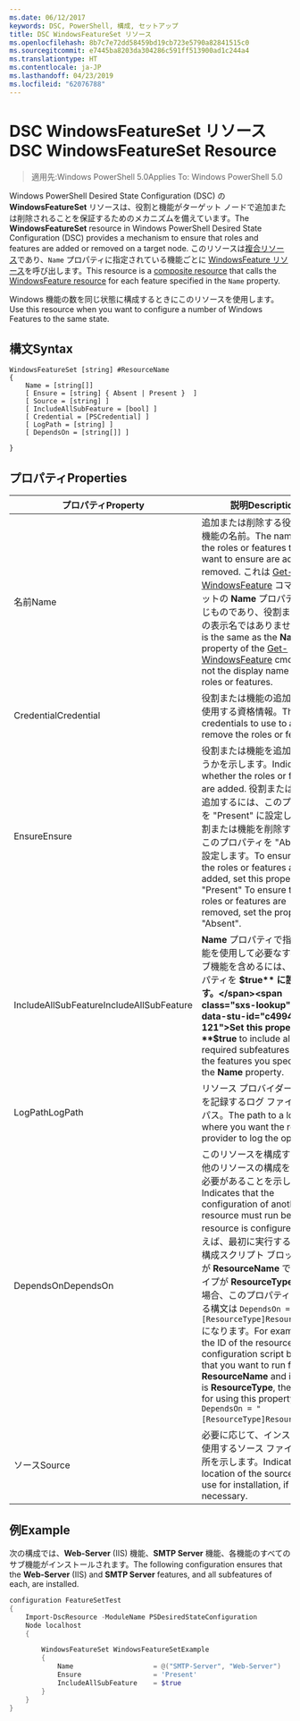 ```yaml
---
ms.date: 06/12/2017
keywords: DSC, PowerShell, 構成, セットアップ
title: DSC WindowsFeatureSet リソース
ms.openlocfilehash: 8b7c7e72dd58459bd19cb723e5790a82841515c0
ms.sourcegitcommit: e7445ba8203da304286c591ff513900ad1c244a4
ms.translationtype: HT
ms.contentlocale: ja-JP
ms.lasthandoff: 04/23/2019
ms.locfileid: "62076788"
---
```

# <a name="dsc-windowsfeatureset-resource"></a><span data-ttu-id="c4994-103">DSC WindowsFeatureSet リソース</span><span class="sxs-lookup"><span data-stu-id="c4994-103">DSC WindowsFeatureSet Resource</span></span>

> <span data-ttu-id="c4994-104">適用先:Windows PowerShell 5.0</span><span class="sxs-lookup"><span data-stu-id="c4994-104">Applies To: Windows PowerShell 5.0</span></span>

<span data-ttu-id="c4994-105">Windows PowerShell Desired State Configuration (DSC) の **WindowsFeatureSet** リソースは、役割と機能がターゲット ノードで追加または削除されることを保証するためのメカニズムを備えています。</span><span class="sxs-lookup"><span data-stu-id="c4994-105">The **WindowsFeatureSet** resource in Windows PowerShell Desired State Configuration (DSC) provides a mechanism to ensure that roles and features are added or removed on a target node.</span></span>
<span data-ttu-id="c4994-106">このリソースは[複合リソース](../../../resources/authoringResourceComposite.md)であり、`Name` プロパティに指定されている機能ごとに [WindowsFeature リソース](windowsfeatureResource.md)を呼び出します。</span><span class="sxs-lookup"><span data-stu-id="c4994-106">This resource is a [composite resource](../../../resources/authoringResourceComposite.md) that calls the [WindowsFeature resource](windowsfeatureResource.md) for each feature specified in the `Name` property.</span></span>

<span data-ttu-id="c4994-107">Windows 機能の数を同じ状態に構成するときにこのリソースを使用します。</span><span class="sxs-lookup"><span data-stu-id="c4994-107">Use this resource when you want to configure a number of Windows Features to the same state.</span></span>

## <a name="syntax"></a><span data-ttu-id="c4994-108">構文</span><span class="sxs-lookup"><span data-stu-id="c4994-108">Syntax</span></span>

```
WindowsFeatureSet [string] #ResourceName
{
    Name = [string[]]
    [ Ensure = [string] { Absent | Present }  ]
    [ Source = [string] ]
    [ IncludeAllSubFeature = [bool] ]
    [ Credential = [PSCredential] ]
    [ LogPath = [string] ]
    [ DependsOn = [string[]] ]

}
```

## <a name="properties"></a><span data-ttu-id="c4994-109">プロパティ</span><span class="sxs-lookup"><span data-stu-id="c4994-109">Properties</span></span>

|  <span data-ttu-id="c4994-110">プロパティ</span><span class="sxs-lookup"><span data-stu-id="c4994-110">Property</span></span>  |  <span data-ttu-id="c4994-111">説明</span><span class="sxs-lookup"><span data-stu-id="c4994-111">Description</span></span>   |
|---|---|
| <span data-ttu-id="c4994-112">名前</span><span class="sxs-lookup"><span data-stu-id="c4994-112">Name</span></span>| <span data-ttu-id="c4994-113">追加または削除する役割または機能の名前。</span><span class="sxs-lookup"><span data-stu-id="c4994-113">The names of the roles or features that you want to ensure are added or removed.</span></span> <span data-ttu-id="c4994-114">これは [Get-WindowsFeature](https://technet.microsoft.com/en-us/library/jj205469.aspx) コマンドレットの **Name** プロパティと同じものであり、役割または機能の表示名ではありません。</span><span class="sxs-lookup"><span data-stu-id="c4994-114">This is the same as the **Name** property of the [Get-WindowsFeature](https://technet.microsoft.com/en-us/library/jj205469.aspx) cmdlet, and not the display name of the roles or features.</span></span>|
| <span data-ttu-id="c4994-115">Credential</span><span class="sxs-lookup"><span data-stu-id="c4994-115">Credential</span></span>| <span data-ttu-id="c4994-116">役割または機能の追加や削除に使用する資格情報。</span><span class="sxs-lookup"><span data-stu-id="c4994-116">The credentials to use to add or remove the roles or features.</span></span>|
| <span data-ttu-id="c4994-117">Ensure</span><span class="sxs-lookup"><span data-stu-id="c4994-117">Ensure</span></span>| <span data-ttu-id="c4994-118">役割または機能を追加するかどうかを示します。</span><span class="sxs-lookup"><span data-stu-id="c4994-118">Indicates whether the roles or features are added.</span></span> <span data-ttu-id="c4994-119">役割または機能を追加するには、このプロパティを "Present" に設定します。役割または機能を削除するには、このプロパティを "Absent" に設定します。</span><span class="sxs-lookup"><span data-stu-id="c4994-119">To ensure that the roles or features are added, set this property to "Present" To ensure that the roles or features are removed, set the property to "Absent".</span></span>|
| <span data-ttu-id="c4994-120">IncludeAllSubFeature</span><span class="sxs-lookup"><span data-stu-id="c4994-120">IncludeAllSubFeature</span></span>| <span data-ttu-id="c4994-121">**Name** プロパティで指定した機能を使用して必要なすべてのサブ機能を含めるには、このプロパティを **$true** に設定します。</span><span class="sxs-lookup"><span data-stu-id="c4994-121">Set this property to **$true** to include all required subfeatures with of the features you specify with the **Name** property.</span></span>|
| <span data-ttu-id="c4994-122">LogPath</span><span class="sxs-lookup"><span data-stu-id="c4994-122">LogPath</span></span>| <span data-ttu-id="c4994-123">リソース プロバイダーの操作を記録するログ ファイルへのパス。</span><span class="sxs-lookup"><span data-stu-id="c4994-123">The path to a log file where you want the resource provider to log the operation.</span></span>|
| <span data-ttu-id="c4994-124">DependsOn</span><span class="sxs-lookup"><span data-stu-id="c4994-124">DependsOn</span></span>| <span data-ttu-id="c4994-125">このリソースを構成する前に、他のリソースの構成を実行する必要があることを示します。</span><span class="sxs-lookup"><span data-stu-id="c4994-125">Indicates that the configuration of another resource must run before this resource is configured.</span></span> <span data-ttu-id="c4994-126">たとえば、最初に実行するリソース構成スクリプト ブロックの ID が __ResourceName__ で、そのタイプが __ResourceType__ である場合、このプロパティを使用する構文は `DependsOn = "[ResourceType]ResourceName"` になります。</span><span class="sxs-lookup"><span data-stu-id="c4994-126">For example, if the ID of the resource configuration script block that you want to run first is __ResourceName__ and its type is __ResourceType__, the syntax for using this property is `DependsOn = "[ResourceType]ResourceName"`.</span></span>|
| <span data-ttu-id="c4994-127">ソース</span><span class="sxs-lookup"><span data-stu-id="c4994-127">Source</span></span>| <span data-ttu-id="c4994-128">必要に応じて、インストールに使用するソース ファイルの場所を示します。</span><span class="sxs-lookup"><span data-stu-id="c4994-128">Indicates the location of the source file to use for installation, if necessary.</span></span>|

## <a name="example"></a><span data-ttu-id="c4994-129">例</span><span class="sxs-lookup"><span data-stu-id="c4994-129">Example</span></span>

<span data-ttu-id="c4994-130">次の構成では、**Web-Server** (IIS) 機能、**SMTP Server** 機能、各機能のすべてのサブ機能がインストールされます。</span><span class="sxs-lookup"><span data-stu-id="c4994-130">The following configuration ensures that the **Web-Server** (IIS) and **SMTP Server** features, and all subfeatures of each, are installed.</span></span>

```powershell
configuration FeatureSetTest
{
    Import-DscResource -ModuleName PSDesiredStateConfiguration
    Node localhost
    {

        WindowsFeatureSet WindowsFeatureSetExample
        {
            Name                    = @("SMTP-Server", "Web-Server")
            Ensure                  = 'Present'
            IncludeAllSubFeature    = $true
        }
    }
}
```
